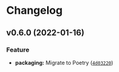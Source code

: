 # Changelog

<!--next-version-placeholder-->

## v0.6.0 (2022-01-16)
### Feature
* **packaging:** Migrate to Poetry ([`4d03220`](https://github.com/KSmanis/pip-autocompile/commit/4d03220bde2e225ebef229818abb9148efcf8123))
